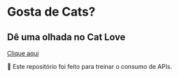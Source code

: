 # Gosta de Cats?

## Dê uma olhada no Cat Love

<a href="https://maiconhenriquefa.github.io/api-cat/">Clique aqui</a>

:pushpin: Este repositório foi feito para treinar o consumo de APIs.
